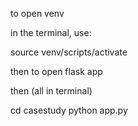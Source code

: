 to open venv

in the terminal, use: 

source venv/scripts/activate

then to open flask app

then (all in terminal)

cd casestudy
python app.py


